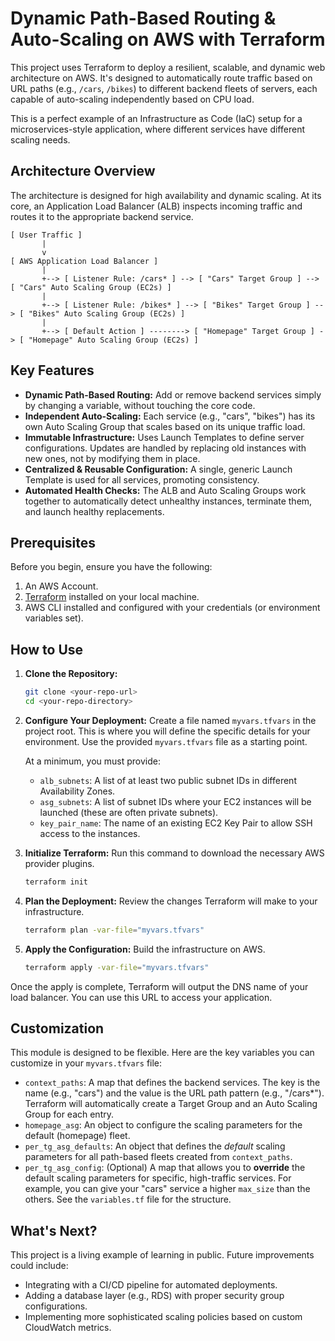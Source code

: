 # Dynamic Path-Based Routing & Auto-Scaling on AWS with Terraform

This project uses Terraform to deploy a resilient, scalable, and dynamic web architecture on AWS. It's designed to automatically route traffic based on URL paths (e.g., `/cars`, `/bikes`) to different backend fleets of servers, each capable of auto-scaling independently based on CPU load.

This is a perfect example of an Infrastructure as Code (IaC) setup for a microservices-style application, where different services have different scaling needs.

## Architecture Overview

The architecture is designed for high availability and dynamic scaling. At its core, an Application Load Balancer (ALB) inspects incoming traffic and routes it to the appropriate backend service.

```
[ User Traffic ]
       |
       v
[ AWS Application Load Balancer ]
       |
       +--> [ Listener Rule: /cars* ] --> [ "Cars" Target Group ] --> [ "Cars" Auto Scaling Group (EC2s) ]
       |
       +--> [ Listener Rule: /bikes* ] --> [ "Bikes" Target Group ] --> [ "Bikes" Auto Scaling Group (EC2s) ]
       |
       +--> [ Default Action ] --------> [ "Homepage" Target Group ] -> [ "Homepage" Auto Scaling Group (EC2s) ]
```

## Key Features

*   **Dynamic Path-Based Routing:** Add or remove backend services simply by changing a variable, without touching the core code.
*   **Independent Auto-Scaling:** Each service (e.g., "cars", "bikes") has its own Auto Scaling Group that scales based on its unique traffic load.
*   **Immutable Infrastructure:** Uses Launch Templates to define server configurations. Updates are handled by replacing old instances with new ones, not by modifying them in place.
*   **Centralized & Reusable Configuration:** A single, generic Launch Template is used for all services, promoting consistency.
*   **Automated Health Checks:** The ALB and Auto Scaling Groups work together to automatically detect unhealthy instances, terminate them, and launch healthy replacements.

## Prerequisites

Before you begin, ensure you have the following:
1.  An AWS Account.
2.  [Terraform](https://learn.hashicorp.com/tutorials/terraform/install-cli) installed on your local machine.
3.  AWS CLI installed and configured with your credentials (or environment variables set).

## How to Use

1.  **Clone the Repository:**
    ```bash
    git clone <your-repo-url>
    cd <your-repo-directory>
    ```

2.  **Configure Your Deployment:**
    Create a file named `myvars.tfvars` in the project root. This is where you will define the specific details for your environment. Use the provided `myvars.tfvars` file as a starting point.

    At a minimum, you must provide:
    *   `alb_subnets`: A list of at least two public subnet IDs in different Availability Zones.
    *   `asg_subnets`: A list of subnet IDs where your EC2 instances will be launched (these are often private subnets).
    *   `key_pair_name`: The name of an existing EC2 Key Pair to allow SSH access to the instances.

3.  **Initialize Terraform:**
    Run this command to download the necessary AWS provider plugins.
    ```bash
    terraform init
    ```

4.  **Plan the Deployment:**
    Review the changes Terraform will make to your infrastructure.
    ```bash
    terraform plan -var-file="myvars.tfvars"
    ```

5.  **Apply the Configuration:**
    Build the infrastructure on AWS.
    ```bash
    terraform apply -var-file="myvars.tfvars"
    ```

Once the apply is complete, Terraform will output the DNS name of your load balancer. You can use this URL to access your application.

## Customization

This module is designed to be flexible. Here are the key variables you can customize in your `myvars.tfvars` file:

*   `context_paths`: A map that defines the backend services. The key is the name (e.g., "cars") and the value is the URL path pattern (e.g., "/cars*"). Terraform will automatically create a Target Group and an Auto Scaling Group for each entry.
*   `homepage_asg`: An object to configure the scaling parameters for the default (homepage) fleet.
*   `per_tg_asg_defaults`: An object that defines the *default* scaling parameters for all path-based fleets created from `context_paths`.
*   `per_tg_asg_config`: (Optional) A map that allows you to **override** the default scaling parameters for specific, high-traffic services. For example, you can give your "cars" service a higher `max_size` than the others. See the `variables.tf` file for the structure.

## What's Next?

This project is a living example of learning in public. Future improvements could include:
*   Integrating with a CI/CD pipeline for automated deployments.
*   Adding a database layer (e.g., RDS) with proper security group configurations.
*   Implementing more sophisticated scaling policies based on custom CloudWatch metrics.
